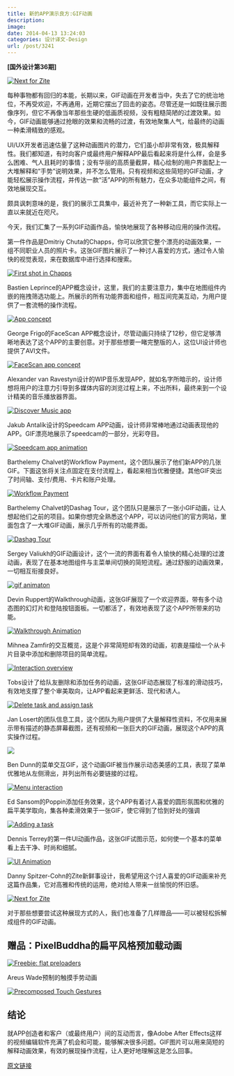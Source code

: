 ```yaml
---
title: 新的APP演示良方:GIF动画
description: 
image: 
date: 2014-04-13 13:24:03
categories: 设计译文-Design
url: /post/3241
---
```


**[国外设计第36期]**

[![Next for Zite](http://designmodo.com/wp-content/uploads/2014/03/Next-for-Zite.gif)](http://dribbble.com/shots/1451105-What-s-Next-for-Zite)

每种事物都有回归的本能，长期以来，GIF动画在开发者当中，失去了它的统治地位，不再受欢迎，不再通用，近期它摆出了回击的姿态。尽管还是一如既往展示图像序列，但它不再像当年那些生硬的低画质视频，没有粗糙简陋的过渡效果。如今，GIF动画能够通过抢眼的效果和流畅的过渡，有效地聚集人气，给最终的动画一种柔滑精致的感观。

UI/UX开发者迅速估量了这种动画图片的潜力，它们虽小却非常有效，极具解释性。我们都知道，有时向客户或最终用户解释APP最后看起来将是什么样，会是多么困难、气人且耗时的事情；没有华丽的高质量截屏，精心绘制的用户界面配上一大堆解释和“手势”说明效果，并不怎么管用。只有视频和这些简短的GIF动画，才能轻松展示操作流程，并传达一款“活”APP的所有魅力，在众多功能组件之间，有效地展现交互。

颇具讽刺意味的是，我们的展示工具集中，最近补充了一种新工具，而它实际上一直以来就近在咫尺。

今天，我们汇集了一系列GIF动画作品，愉快地展现了各种移动应用的操作流程。

第一件作品是Dmitriy Chuta的Chapps，你可以欣赏它整个漂亮的动画效果，一组不同职业人员的照片卡。这张GIF图片展示了一种讨人喜爱的方式，通过令人愉快的视觉表现，来在数据库中进行选择和搜索。

[![First shot in Chapps](http://designmodo.com/wp-content/uploads/2014/03/First-shot-in-Chapps.gif)](http://dribbble.com/shots/1265487-First-shot-in-Chapps-Animation)

Bastien Leprince的APP概念设计，这里，我们的主要注意力，集中在地图组件内嵌的拖拽筛选功能上。所展示的所有功能界面和组件，相互间完美互动，为用户提供了一套流畅的操作流程。

[![App concept](http://designmodo.com/wp-content/uploads/2014/03/App-concept.gif)](http://dribbble.com/shots/1431325-App-concept-GIF)

George Frigo的FaceScan APP概念设计，尽管动画只持续了12秒，但它足够清晰地表达了这个APP的主要创意。对于那些想要一睹完整版的人，这位UI设计师也提供了AVI文件。

[![FaceScan app concept](http://designmodo.com/wp-content/uploads/2014/03/FaceScan-app-concept.gif)](http://dribbble.com/shots/1439846-FaceScan-app-concept)

Alexander van Ravestyn设计的WIP音乐发现APP，就如名字所暗示的，设计师想将用户的注意力引导到多媒体内容的浏览过程上来，不出所料，最终来到一个设计精美的音乐播放器界面。

[![Discover Music app](http://designmodo.com/wp-content/uploads/2014/03/Discover-Music-app.gif)](http://dribbble.com/shots/1433004-GIF-WIP-Discover-Music-app)

Jakub Antalík设计的Speedcam APP动画，设计师非常棒地通过动画表现他的APP。GIF漂亮地展示了speedcam的一部分，光彩夺目。

[![Speedcam app animation](http://designmodo.com/wp-content/uploads/2014/03/Speedcam-app-animation.gif)](http://dribbble.com/shots/1436337-Speedcam-app-animation)

Barthelemy Chalvet的Workflow Payment，这个团队展示了他们新APP的几张GIF。下面这张将关注点固定在支付流程上，看起来相当优雅便捷。其他GIF突出了时间轴、支付/费用、卡片和账户处理。

[![Workflow Payment](http://designmodo.com/wp-content/uploads/2014/03/Workflow-Payment.gif)](http://dribbble.com/shots/1350930-GIF-Workflow-Payment)

Barthelemy Chalvet的Dashag Tour，这个团队只是展示了一张小GIF动画，让人想起他们之前的项目。如果你想完全熟悉这个APP，可以访问他们的官方网站，里面包含了一大堆GIF动画，展示几乎所有的功能界面。

[![Dashag Tour](http://designmodo.com/wp-content/uploads/2014/03/Dashag-Tour.gif)](http://dribbble.com/shots/1215170-GIF-Dashag-Tour)

Sergey Valiukh的GIF动画设计，这个一流的界面有着令人愉快的精心处理的过渡动画，表现了在基本地图组件与主菜单间切换的简短流程。通过舒服的动画效果，一切相互衔接良好。

[![gif animaton](http://designmodo.com/wp-content/uploads/2014/03/gif_animaton.gif)](http://dribbble.com/shots/1360884-Gif-Animation)

Devin Ruppert的Walkthrough动画，这张GIF展现了一个欢迎界面，带有多个动态图的幻灯片和登陆按钮面板。一切都活了，有效地表现了这个APP所带来的功能。

[![Walkthrough Animation](http://designmodo.com/wp-content/uploads/2014/03/Walkthrough-Animation.gif)](http://dribbble.com/shots/1453070-Walkthrough-Animation)

Mihnea Zamfir的交互概览，这是个非常简短却有效的动画，初衷是描绘一个从卡片目录中添加和删除项目的简单流程。

[![Interaction overview](http://designmodo.com/wp-content/uploads/2014/03/Interaction-overview.gif)](http://dribbble.com/shots/1352068-Interaction-overview)

Tobs设计了给队友删除和添加任务的动画，这张GIF动态展现了标准的滑动技巧，有效地支撑了整个审美取向，让APP看起来更鲜活、现代和诱人。

[![Delete task and assign task](http://designmodo.com/wp-content/uploads/2014/03/Delete-task-and-assign-task.gif)](http://dribbble.com/shots/1074906-GIF-Delete-task-and-assign-task-to-your-teammate-in-action)

Jan Losert的团队信息工具，这个团队为用户提供了大量解释性资料，不仅用来展示带有描述的静态屏幕截图，还有视频和一张巨大的GIF动画，展现这个APP的真实操作过程。

[![](http://designmodo.com/wp-content/uploads/2014/03/Team-Messages.gif)](http://dribbble.com/shots/1422850-Team-Messages)

Ben Dunn的菜单交互GIF，这个动画GIF被当作展示动态美感的工具，表现了菜单优雅地从左侧滑出，并列出所有必要链接的过程。

[![Menu interaction](http://designmodo.com/wp-content/uploads/2014/03/Menu-interaction.gif)](http://dribbble.com/shots/1419291-Menu-interaction-GIF)

Ed Sansom的Poppin添加任务效果，这个APP有着讨人喜爱的圆形氛围和优雅的扁平美学取向，集各种柔滑效果于一张GIF，使它得到了恰到好处的强调

[![Adding a task](http://designmodo.com/wp-content/uploads/2014/03/Adding-a-task.gif)](http://dribbble.com/shots/1455677-Poppin-Adding-a-task-GIF)

Dennis Terrey的第一件UI动画作品，这张GIF试图示范，如何使一个基本的菜单看上去干净、时尚和细腻。

[![UI Animation](http://designmodo.com/wp-content/uploads/2014/03/anim-large.gif)](http://dribbble.com/shots/1448631-My-First-UI-Animation)

Danny Spitzer-Cohn的Zite新鲜事设计，我希望用这个讨人喜爱的GIF动画来补充这篇作品集，它对高雅和传统的运用，绝对给人带来一丝愉悦的怀旧感。

[![Next for Zite](http://designmodo.com/wp-content/uploads/2014/03/Next-for-Zite.gif)](http://dribbble.com/shots/1451105-What-s-Next-for-Zite)

对于那些想要尝试这种展现方式的人，我们也准备了几样赠品——可以被轻松拆解成组件的GIF动画。

## 赠品：PixelBuddha的扁平风格预加载动画

[![Freebie: flat preloaders](http://designmodo.com/wp-content/uploads/2014/03/flat-preloaders.gif)](http://dribbble.com/shots/1456592-Freebie-flat-preloaders)

Areus Wade预制的触摸手势动画

[![Precomposed Touch Gestures](http://designmodo.com/wp-content/uploads/2014/03/Precomposed-Touch-Gestures.gif)](http://dribbble.com/shots/1173787-Precomposed-Touch-Gestures)

## 结论

就APP创造者和客户（或最终用户）间的互动而言，像Adobe After Effects这样的视频编辑软件充满了机会和可能，能够解决很多问题。GIF图片可以用来简短的解释动画效果，有效的展现操作流程，让人更好地理解这是怎么回事。

[原文链接](http://designmodo.com/animated-gif-app-presentation/)